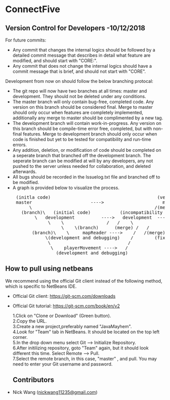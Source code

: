 # ConnectFive

## Version Control for Developers -10/12/2018
 
For future commits:
  * Any commit that changes the internal logics should be followed by a detailed commit  message that describes in detail what feature
    are modified, and should start with "CORE:".
  * Any commit that does not change the internal logics should have a commit message that is brief, and should not start with "CORE".
 
Development from now on should follow the below branching protocal:
  * The git repo will now have two branches at all times: master and development. They should not be deleted under any conditions.
  * The master branch will only contain bug-free, completed code. Any version on this branch should be considered final. Merge to
    master should only occur when features are completely implemented, additionally any merge to master should be complimented by a 
    new tag.
  * The development branch will contain work-in-progress. Any version on this branch should be compile-time error free, completed,
    but with non-final features. Merge to development branch should only occur when code is finished but yet to be tested for 
    compatibility and run-time errors.
  * Any addition, deletion, or modification of code should be completed on a seperate branch that branched off the development branch.
    The seperate branch can be modified at will by any developers, any not pushed to the server unless needed for collaboration, and 
    deleted afterwards. 
  * All bugs should be recorded in the Issuelog.txt file and branched off to be modified.
  * A graph is provided below to visualize the process.

<pre>
    (initla code)										 (version 1)
	master 						----> 					   master
	     \										  	    /(merge)
      (branch)\   (initial code)   	       (incompatibility issue found)  /--->   	development/
	       \   development  	 	---->	development	 ----/	  (updated compatible code)
	            \    \			      /   /	   \		            /
                     \    \(branch)	     (merge) /   /	    \(branch)	           /(merge)
	      (branch)\    \     mapReader ---->    /   /(merge)     \	 Issue1  ---->    /
		       \(development and debugging)    /	    (fix compatibility issue)
		        \                             /
		         \    playerMovement ---->   /
		           (development and debugging)
</pre>

## How to pull using netbeans

We recommend using the official Git client instead of the following method, which is specific to NetBeans IDE.
* Official Git client: https://git-scm.com/downloads
* Official Git tutorial: https://git-scm.com/book/en/v2

  1.Click on "Clone or Download" (Green button).\
  2.Copy the URL.\
  3.Create a new project,preferably named "JavaMayhem".\
  4.Look for "Team" tab in NetBeans. It should be located on the top left corner.\
  5.In the drop down menu select Git --> Initialize Repository.\
  6.After initilizing repository, goto "Team" again, but it should look different this time. Select Remote --> Pull.\
  7.Select the remote branch, in this case,  "master" , and pull. You may need to enter your Git username and password.
  
  ## Contributors
* Nick Wang (nickwang11235@gmail.com)
